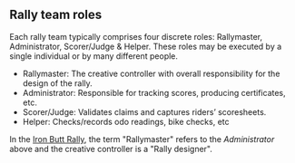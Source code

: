 ## Rally team roles

Each rally team typically comprises four discrete roles: Rallymaster, Administrator, Scorer/Judge & Helper. These roles may be executed by a single individual or by many different people. 

- Rallymaster:	The creative controller with overall responsibility for the design of the rally.
- Administrator:	Responsible for tracking scores, producing certificates, etc.
- Scorer/Judge:	Validates claims and captures riders’ scoresheets.
- Helper:		Checks/records odo readings, bike checks, etc

In the [Iron Butt Rally](https://www.ironbutt.org/ibr/), the term "Rallymaster" refers to the *Administrator* above and the creative controller is a "Rally designer".

